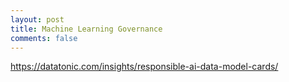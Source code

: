 ```yaml
---
layout: post
title: Machine Learning Governance
comments: false
---
```

https://datatonic.com/insights/responsible-ai-data-model-cards/